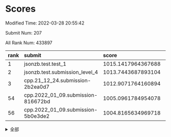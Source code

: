 # Scores

Modified Time: 2022-03-28 20:55:42

Submit Num: 207

All Rank Num: 433897

| rank |               submit               |       score        |       sigma        | pk_num |
| :--- | :--------------------------------- | :----------------- | :----------------- | :----- |
| 1    | jsonzb.test.test_1                 | 1015.1417964367688 | 0.8390627570329373 | 8383   |
| 2    | jsonzb.test.submission_level_4     | 1013.7443687893104 | 0.839276581956866  | 8386   |
| 3    | cpp.21_12_24.submission-2b2ea0d7   | 1012.9071764160894 | 0.7971447294354637 | 8381   |
| 54   | cpp.2022_01_09.submission-816672bd | 1005.0961784954078 | 0.7232474833722063 | 8384   |
| 56   | cpp.2022_01_09.submission-5b0e3de2 | 1004.8165634969718 | 0.729397560803568  | 8379   |


<details>
<summary>全部</summary>

| rank |                 submit                 |       score        |       sigma        | pk_num |
| :--- | :------------------------------------- | :----------------- | :----------------- | :----- |
| 1    | jsonzb.test.test_1                     | 1015.1417964367688 | 0.8390627570329373 | 8383   |
| 2    | jsonzb.test.submission_level_4         | 1013.7443687893104 | 0.839276581956866  | 8386   |
| 3    | cpp.21_12_24.submission-2b2ea0d7       | 1012.9071764160894 | 0.7971447294354637 | 8381   |
| 4    | gobigger.level_3.submission_level_3_43 | 1011.9633982302094 | 0.786210953016589  | 8383   |
| 5    | gobigger.level_3.submission_level_3_11 | 1011.7394119877476 | 0.7848355268662754 | 8383   |
| 6    | gobigger.level_3.submission_level_3_33 | 1011.2562261238269 | 0.7818480229991996 | 8385   |
| 7    | gobigger.level_3.submission_level_3_22 | 1011.1607263458056 | 0.7725710481427522 | 8379   |
| 8    | gobigger.level_3.submission_level_3_15 | 1011.1297332895249 | 0.785846692329985  | 8381   |
| 9    | gobigger.level_3.submission_level_3_25 | 1011.0979759940383 | 0.7628037662438727 | 8381   |
| 10   | gobigger.level_3.submission_level_3_34 | 1011.0745856384772 | 0.7557675658307448 | 8384   |
| 11   | gobigger.level_3.submission_level_3_0  | 1010.9889085785998 | 0.7764884239939153 | 8388   |
| 12   | gobigger.level_3.submission_level_3_48 | 1010.9732487181459 | 0.7742893636554786 | 8387   |
| 13   | gobigger.level_3.submission_level_3_17 | 1010.9320006265195 | 0.7864992985075441 | 8382   |
| 14   | gobigger.level_3.submission_level_3_9  | 1010.8219971389424 | 0.7648745143511756 | 8379   |
| 15   | gobigger.level_3.submission_level_3_19 | 1010.674047247633  | 0.7460720710201673 | 8382   |
| 16   | gobigger.level_3.submission_level_3_45 | 1010.6701332845518 | 0.7493176162046541 | 8381   |
| 17   | gobigger.level_3.submission_level_3_7  | 1010.5685952410945 | 0.7641696793408257 | 8384   |
| 18   | gobigger.level_3.submission_level_3_6  | 1010.5476109905886 | 0.7573703686530016 | 8383   |
| 19   | gobigger.level_3.submission_level_3_40 | 1010.5237263153218 | 0.7559999847177699 | 8387   |
| 20   | gobigger.level_3.submission_level_3_47 | 1010.5236976019104 | 0.7679759759294246 | 8387   |
| 21   | gobigger.level_3.submission_level_3_4  | 1010.488848843454  | 0.7596862629107715 | 8382   |
| 22   | gobigger.level_3.submission_level_3_13 | 1010.482044249677  | 0.7541184555921475 | 8380   |
| 23   | gobigger.level_3.submission_level_3_5  | 1010.4484653998754 | 0.7557772145141757 | 8384   |
| 24   | gobigger.level_3.submission_level_3_46 | 1010.431659722933  | 0.772022127177618  | 8389   |
| 25   | gobigger.level_3.submission_level_3_37 | 1010.3985237960549 | 0.766825696981914  | 8389   |
| 26   | gobigger.level_3.submission_level_3_24 | 1010.3916384765685 | 0.7583307199937581 | 8391   |
| 27   | gobigger.level_3.submission_level_3_8  | 1010.358069586907  | 0.7698695588237806 | 8381   |
| 28   | gobigger.level_3.submission_level_3_26 | 1010.3435279565422 | 0.7801623836206961 | 8386   |
| 29   | gobigger.level_3.submission_level_3_3  | 1010.3427797757764 | 0.7709366261176018 | 8387   |
| 30   | gobigger.level_3.submission_level_3_10 | 1010.306606531251  | 0.7779321942283461 | 8386   |
| 31   | gobigger.level_3.submission_level_3_49 | 1010.2628022932128 | 0.7732975207854453 | 8387   |
| 32   | gobigger.level_3.submission_level_3_16 | 1010.2088274256619 | 0.7621999631866444 | 8383   |
| 33   | gobigger.level_3.submission_level_3_14 | 1010.1567156597819 | 0.7745824988677377 | 8387   |
| 34   | gobigger.level_3.submission_level_3_41 | 1009.9187998186619 | 0.7635937344572116 | 8384   |
| 35   | gobigger.level_3.submission_level_3_12 | 1009.9099652374804 | 0.749049075359786  | 8385   |
| 36   | gobigger.level_3.submission_level_3_18 | 1009.7547730830032 | 0.7387193028094434 | 8385   |
| 37   | gobigger.level_3.submission_level_3_39 | 1009.7462285240152 | 0.7532673292611906 | 8375   |
| 38   | gobigger.level_3.submission_level_3_44 | 1009.6225489059998 | 0.7688729152880149 | 8387   |
| 39   | gobigger.level_3.submission_level_3_23 | 1009.4744457205693 | 0.7604358590311225 | 8382   |
| 40   | gobigger.level_3.submission_level_3_31 | 1009.4004067115291 | 0.7544759185519869 | 8385   |
| 41   | gobigger.level_3.submission_level_3_1  | 1009.3998823151401 | 0.7500915474725209 | 8384   |
| 42   | gobigger.level_3.submission_level_3_2  | 1009.3650783026658 | 0.7585139709972096 | 8384   |
| 43   | gobigger.level_3.submission_level_3_28 | 1009.3448018168825 | 0.7598419361917436 | 8381   |
| 44   | gobigger.level_3.submission_level_3_27 | 1009.3349132362836 | 0.7675578382992365 | 8386   |
| 45   | gobigger.level_3.submission_level_3_32 | 1009.3251375192802 | 0.7759887460621627 | 8382   |
| 46   | gobigger.level_3.submission_level_3_29 | 1009.2111140202057 | 0.7742023004089125 | 8384   |
| 47   | gobigger.level_3.submission_level_3_38 | 1009.2073365834688 | 0.7589657500914126 | 8380   |
| 48   | gobigger.level_3.submission_level_3_42 | 1009.1915831567198 | 0.741875727328138  | 8389   |
| 49   | gobigger.level_3.submission_level_3_30 | 1009.1822114529674 | 0.7863986371219354 | 8380   |
| 50   | gobigger.level_3.submission_level_3_35 | 1009.1494162772051 | 0.7605271135603293 | 8384   |
| 51   | gobigger.level_3.submission_level_3_21 | 1009.0600471366381 | 0.7505134051788125 | 8381   |
| 52   | gobigger.level_3.submission_level_3_36 | 1008.8989222935883 | 0.7521273250431242 | 8384   |
| 53   | gobigger.level_3.submission_level_3_20 | 1008.8422625392676 | 0.751233332840152  | 8382   |
| 54   | cpp.2022_01_09.submission-816672bd     | 1005.0961784954078 | 0.7232474833722063 | 8384   |
| 55   | gobigger.level_1.submission_level_1_33 | 1004.9629025351984 | 0.7197711914976798 | 8380   |
| 56   | cpp.2022_01_09.submission-5b0e3de2     | 1004.8165634969718 | 0.729397560803568  | 8379   |
| 57   | gobigger.level_1.submission_level_1_47 | 1004.7387149800148 | 0.7281274825656228 | 8384   |
| 58   | gobigger.level_1.submission_level_1_5  | 1004.5306523164293 | 0.713838603455949  | 8385   |
| 59   | gobigger.level_1.submission_level_1_36 | 1004.2259575439626 | 0.7189867473793912 | 8388   |
| 60   | gobigger.level_1.submission_level_1_4  | 1004.2035307480894 | 0.7182259240428668 | 8386   |
| 61   | gobigger.level_1.submission_level_1_8  | 1004.1700187572712 | 0.7310176700254423 | 8390   |
| 62   | gobigger.level_1.submission_level_1_49 | 1004.090660981599  | 0.7105337446331617 | 8389   |
| 63   | gobigger.level_1.submission_level_1_20 | 1004.010613855713  | 0.7111652301460722 | 8379   |
| 64   | gobigger.level_1.submission_level_1_42 | 1003.75420433752   | 0.7280902208308733 | 8385   |
| 65   | gobigger.level_1.submission_level_1_2  | 1003.7203133041033 | 0.723210854621133  | 8388   |
| 66   | gobigger.level_1.submission_level_1_27 | 1003.718554515088  | 0.7143871472643716 | 8382   |
| 67   | gobigger.level_1.submission_level_1_41 | 1003.6777339067528 | 0.7384686394532298 | 8385   |
| 68   | gobigger.level_1.submission_level_1_28 | 1003.6095565261929 | 0.7166031379643344 | 8383   |
| 69   | gobigger.level_1.submission_level_1_40 | 1003.5952579990881 | 0.7154820072490636 | 8384   |
| 70   | gobigger.level_1.submission_level_1_34 | 1003.5600491755376 | 0.7197091218605767 | 8388   |
| 71   | gobigger.level_1.submission_level_1_1  | 1003.5584019971905 | 0.7188930071475665 | 8385   |
| 72   | gobigger.level_1.submission_level_1_0  | 1003.5552372519211 | 0.7244702551408085 | 8380   |
| 73   | gobigger.level_1.submission_level_1_13 | 1003.4919586843512 | 0.711180268598826  | 8381   |
| 74   | gobigger.level_1.submission_level_1_26 | 1003.4655913227139 | 0.7209676185386922 | 8383   |
| 75   | gobigger.level_1.submission_level_1_43 | 1003.3307049107963 | 0.7173869793819546 | 8387   |
| 76   | gobigger.level_1.submission_level_1_30 | 1003.2652509481803 | 0.7215343579008279 | 8389   |
| 77   | gobigger.level_1.submission_level_1_3  | 1003.1826381908196 | 0.7113783192959852 | 8385   |
| 78   | gobigger.level_1.submission_level_1_15 | 1003.1724629391749 | 0.7179490516071978 | 8382   |
| 79   | gobigger.level_1.submission_level_1_6  | 1003.104850425888  | 0.7099058188987714 | 8379   |
| 80   | gobigger.level_1.submission_level_1_17 | 1003.0907792528152 | 0.7198607354460476 | 8382   |
| 81   | gobigger.level_1.submission_level_1_12 | 1003.0394933500319 | 0.7172108436456758 | 8385   |
| 82   | gobigger.level_1.submission_level_1_45 | 1003.0373767668985 | 0.7130136787509272 | 8384   |
| 83   | gobigger.level_1.submission_level_1_23 | 1002.8920406278111 | 0.7083830350200644 | 8389   |
| 84   | gobigger.level_1.submission_level_1_18 | 1002.8564666856465 | 0.7199741388708903 | 8388   |
| 85   | gobigger.level_1.submission_level_1_29 | 1002.8279246506256 | 0.721757947709531  | 8385   |
| 86   | gobigger.level_1.submission_level_1_35 | 1002.7971580233487 | 0.7024268971173487 | 8386   |
| 87   | gobigger.level_1.submission_level_1_37 | 1002.654732790218  | 0.7082727937015937 | 8382   |
| 88   | gobigger.level_1.submission_level_1_46 | 1002.6508355443394 | 0.716384336765371  | 8389   |
| 89   | gobigger.level_1.submission_level_1_24 | 1002.6305987447005 | 0.7198239524597607 | 8384   |
| 90   | gobigger.level_1.submission_level_1_32 | 1002.5982698258009 | 0.7282002536340549 | 8389   |
| 91   | gobigger.level_1.submission_level_1_19 | 1002.5786324733913 | 0.7185052736983504 | 8384   |
| 92   | gobigger.level_1.submission_level_1_16 | 1002.558915863991  | 0.7074367416705684 | 8385   |
| 93   | gobigger.level_1.submission_level_1_7  | 1002.4516563976265 | 0.7108037056411681 | 8380   |
| 94   | gobigger.level_1.submission_level_1_10 | 1002.4040152414732 | 0.7151335551001704 | 8384   |
| 95   | gobigger.level_1.submission_level_1_22 | 1002.3698167318058 | 0.712975738509739  | 8388   |
| 96   | gobigger.level_1.submission_level_1_44 | 1002.3487386695516 | 0.725140857774138  | 8387   |
| 97   | gobigger.level_1.submission_level_1_21 | 1002.3314958395359 | 0.7255109707725159 | 8385   |
| 98   | gobigger.level_1.submission_level_1_11 | 1002.3309971590031 | 0.7156332081776197 | 8387   |
| 99   | gobigger.level_1.submission_level_1_14 | 1002.3108820289623 | 0.7031473207348372 | 8387   |
| 100  | gobigger.level_1.submission_level_1_48 | 1002.1876628147888 | 0.7097801210051757 | 8384   |
| 101  | gobigger.level_1.submission_level_1_39 | 1002.0555330201242 | 0.7096753328011379 | 8387   |
| 102  | gobigger.level_1.submission_level_1_25 | 1002.0303130001737 | 0.7078735749684565 | 8390   |
| 103  | gobigger.level_1.submission_level_1_38 | 1001.5579002073434 | 0.7286522183502767 | 8388   |
| 104  | gobigger.level_1.submission_level_1_9  | 1001.3637062268413 | 0.7063921254570029 | 8387   |
| 105  | gobigger.level_1.submission_level_1_31 | 1001.2885708034787 | 0.7116907171256797 | 8387   |
| 106  | gobigger.random.submission_random_44   | 997.7686814295201  | 0.7008822911065902 | 8387   |
| 107  | gobigger.random.submission_random_27   | 997.4321528246298  | 0.6989327708068541 | 8389   |
| 108  | gobigger.random.submission_random_43   | 997.0180370479441  | 0.7036164017249403 | 8382   |
| 109  | gobigger.random.submission_random_41   | 996.895097381591   | 0.7040292055650205 | 8380   |
| 110  | gobigger.random.submission_random_7    | 996.7607951807007  | 0.7247365797382059 | 8383   |
| 111  | gobigger.random.submission_random_45   | 996.7425513079698  | 0.71624203617926   | 8382   |
| 112  | gobigger.random.submission_random_32   | 996.6802156428008  | 0.7039902634768163 | 8376   |
| 113  | gobigger.random.submission_random_37   | 996.665680388677   | 0.707101797593825  | 8389   |
| 114  | gobigger.random.submission_random_10   | 996.5021154105957  | 0.7034261533643327 | 8387   |
| 115  | gobigger.random.submission_random_39   | 996.4992182426311  | 0.708094230380901  | 8386   |
| 116  | gobigger.random.submission_random_8    | 996.4580429980276  | 0.7119832924972587 | 8383   |
| 117  | gobigger.random.submission_random_30   | 996.430069424668   | 0.701468920129257  | 8387   |
| 118  | gobigger.random.submission_random_3    | 996.3890562229916  | 0.7039964931456434 | 8386   |
| 119  | gobigger.random.submission_random_15   | 996.3281023040345  | 0.7093548876900548 | 8383   |
| 120  | gobigger.random.submission_random_24   | 996.3173368042428  | 0.7019482668088549 | 8384   |
| 121  | gobigger.random.submission_random_16   | 996.2044972012769  | 0.6989425644143805 | 8381   |
| 122  | gobigger.random.submission_random_22   | 996.1970067272767  | 0.7205638457960352 | 8385   |
| 123  | gobigger.random.submission_random_25   | 996.1969274383279  | 0.7074344409426113 | 8386   |
| 124  | gobigger.random.submission_random_19   | 996.0378247281838  | 0.7186557256485973 | 8385   |
| 125  | gobigger.random.submission_random_4    | 996.0086906370311  | 0.714465783024237  | 8384   |
| 126  | gobigger.random.submission_random_11   | 995.9936900604099  | 0.7144849750905802 | 8380   |
| 127  | gobigger.random.submission_random_5    | 995.8942672646332  | 0.7102448977313902 | 8381   |
| 128  | gobigger.random.submission_random_18   | 995.8739541525505  | 0.7041030661398207 | 8388   |
| 129  | gobigger.random.submission_random_29   | 995.8638216903433  | 0.7003247523958813 | 8385   |
| 130  | gobigger.random.submission_random_9    | 995.8583157448221  | 0.7138939185908532 | 8379   |
| 131  | gobigger.random.submission_random_36   | 995.8388171724744  | 0.7152656776487811 | 8380   |
| 132  | gobigger.random.submission_random_49   | 995.838029727825   | 0.7008922590895159 | 8386   |
| 133  | gobigger.random.submission_random_31   | 995.7885985204397  | 0.7002390674290885 | 8387   |
| 134  | gobigger.random.submission_random_13   | 995.7817609428473  | 0.7065947623292508 | 8386   |
| 135  | gobigger.random.submission_random_23   | 995.7622827175854  | 0.7017232785206413 | 8385   |
| 136  | gobigger.random.submission_random_28   | 995.6948860569113  | 0.7073163108020747 | 8387   |
| 137  | gobigger.random.submission_random_26   | 995.6777492780617  | 0.7094137917174277 | 8380   |
| 138  | gobigger.random.submission_random_35   | 995.671017191323   | 0.7077144071492447 | 8388   |
| 139  | gobigger.random.submission_random_0    | 995.615043169401   | 0.7105970251005858 | 8386   |
| 140  | gobigger.random.submission_random_6    | 995.5400563983907  | 0.7047928474305256 | 8382   |
| 141  | gobigger.random.submission_random_40   | 995.5258208641076  | 0.7103426958997823 | 8389   |
| 142  | gobigger.random.submission_random_17   | 995.4743903447437  | 0.7192395195288418 | 8389   |
| 143  | gobigger.random.submission_random_14   | 995.4186570420063  | 0.6988464262843567 | 8386   |
| 144  | gobigger.random.submission_random_12   | 995.3932517418676  | 0.7148808851666176 | 8385   |
| 145  | gobigger.random.submission_random_34   | 995.388001559903   | 0.7087015626301137 | 8381   |
| 146  | gobigger.random.submission_random_48   | 995.2959528791058  | 0.7194471472909951 | 8387   |
| 147  | gobigger.random.submission_random_46   | 995.2594285785468  | 0.7209846745856139 | 8384   |
| 148  | gobigger.random.submission_random_38   | 995.2486218890249  | 0.7070102937033305 | 8387   |
| 149  | gobigger.random.submission_random_20   | 995.1806461072183  | 0.7068733909859916 | 8386   |
| 150  | gobigger.random.submission_random_2    | 995.1700264329273  | 0.7075007044217303 | 8388   |
| 151  | gobigger.random.submission_random_1    | 995.1462177006714  | 0.717470666384133  | 8384   |
| 152  | gobigger.random.submission_random_47   | 995.1238550566164  | 0.724191103293832  | 8384   |
| 153  | gobigger.random.submission_random_33   | 994.6094183461473  | 0.7107375562342333 | 8387   |
| 154  | gobigger.random.submission_random_21   | 994.1433822077925  | 0.7100252459453009 | 8378   |
| 155  | gobigger.level_2.submission_level_2_43 | 994.1090865638944  | 0.7151880282203659 | 8388   |
| 156  | gobigger.level_2.submission_level_2_39 | 993.761650378794   | 0.7161084877470176 | 8384   |
| 157  | gobigger.level_2.submission_level_2_28 | 993.750613834478   | 0.7311035903242382 | 8384   |
| 158  | gobigger.level_2.submission_level_2_47 | 993.6516439820124  | 0.7355570256798186 | 8389   |
| 159  | gobigger.level_2.submission_level_2_9  | 993.4863269250355  | 0.7186474100429656 | 8382   |
| 160  | gobigger.level_2.submission_level_2_8  | 993.4587072774113  | 0.747978449048845  | 8381   |
| 161  | gobigger.level_2.submission_level_2_35 | 993.440613285416   | 0.7268571038485114 | 8386   |
| 162  | gobigger.level_2.submission_level_2_12 | 993.2425619530778  | 0.7152137598792151 | 8386   |
| 163  | gobigger.random.submission_random_42   | 993.1969485171144  | 0.7312119693315483 | 8386   |
| 164  | gobigger.level_2.submission_level_2_44 | 993.1289517531687  | 0.7197181555295733 | 8384   |
| 165  | gobigger.level_2.submission_level_2_15 | 993.1166734710774  | 0.7491647500982477 | 8379   |
| 166  | gobigger.level_2.submission_level_2_13 | 993.0850542112573  | 0.723078956078167  | 8384   |
| 167  | gobigger.level_2.submission_level_2_34 | 993.0321925515326  | 0.7391158194293023 | 8389   |
| 168  | gobigger.level_2.submission_level_2_45 | 993.0291834047322  | 0.7356196773360931 | 8386   |
| 169  | gobigger.level_2.submission_level_2_6  | 992.9951257082844  | 0.7383679010073525 | 8384   |
| 170  | gobigger.level_2.submission_level_2_10 | 992.964933069131   | 0.7426453533198949 | 8382   |
| 171  | gobigger.level_2.submission_level_2_37 | 992.9056336421407  | 0.7289625070693818 | 8387   |
| 172  | gobigger.level_2.submission_level_2_16 | 992.861927560567   | 0.73096662791103   | 8380   |
| 173  | gobigger.level_2.submission_level_2_46 | 992.679725761772   | 0.7495622905751981 | 8382   |
| 174  | gobigger.level_2.submission_level_2_18 | 992.67206378046    | 0.7351301175844379 | 8390   |
| 175  | gobigger.level_2.submission_level_2_49 | 992.653164342998   | 0.7434309001922307 | 8380   |
| 176  | gobigger.level_2.submission_level_2_0  | 992.6410796395693  | 0.7401575077197408 | 8381   |
| 177  | gobigger.level_2.submission_level_2_1  | 992.6289924299123  | 0.7376463491733064 | 8381   |
| 178  | gobigger.level_2.submission_level_2_30 | 992.6091449689447  | 0.7442199737089413 | 8383   |
| 179  | gobigger.level_2.submission_level_2_24 | 992.4491567411217  | 0.7356090000506771 | 8385   |
| 180  | gobigger.level_2.submission_level_2_11 | 992.4308723309572  | 0.7547530267725207 | 8387   |
| 181  | gobigger.level_2.submission_level_2_7  | 992.014268564585   | 0.7429269962431079 | 8389   |
| 182  | gobigger.level_2.submission_level_2_2  | 991.9670550794223  | 0.732793970124399  | 8384   |
| 183  | gobigger.level_2.submission_level_2_48 | 991.9488071089369  | 0.7478461872999101 | 8383   |
| 184  | gobigger.level_2.submission_level_2_22 | 991.8597160387827  | 0.742733585218165  | 8380   |
| 185  | gobigger.level_2.submission_level_2_42 | 991.857991452276   | 0.7491201477713575 | 8386   |
| 186  | gobigger.level_2.submission_level_2_33 | 991.8457789464532  | 0.7455527313035024 | 8389   |
| 187  | gobigger.level_2.submission_level_2_41 | 991.7940866558396  | 0.739729081354269  | 8383   |
| 188  | gobigger.level_2.submission_level_2_21 | 991.7767476528343  | 0.7640233300285104 | 8391   |
| 189  | gobigger.level_2.submission_level_2_23 | 991.7389995992385  | 0.7585385818044351 | 8384   |
| 190  | gobigger.level_2.submission_level_2_3  | 991.696610162971   | 0.7506689641454941 | 8387   |
| 191  | gobigger.level_2.submission_level_2_40 | 991.6171451215046  | 0.7349871995940913 | 8385   |
| 192  | gobigger.level_2.submission_level_2_25 | 991.5988390910821  | 0.730873064761577  | 8380   |
| 193  | gobigger.level_2.submission_level_2_27 | 991.5922075378774  | 0.738905712631846  | 8386   |
| 194  | gobigger.level_2.submission_level_2_29 | 991.4690570157851  | 0.7364787385880097 | 8386   |
| 195  | gobigger.level_2.submission_level_2_31 | 991.3926092387342  | 0.7557091074782833 | 8385   |
| 196  | gobigger.level_2.submission_level_2_38 | 991.3436348153432  | 0.7390521516055484 | 8389   |
| 197  | gobigger.level_2.submission_level_2_4  | 991.227975655114   | 0.7483025580010807 | 8381   |
| 198  | gobigger.level_2.submission_level_2_5  | 991.1292367852111  | 0.7542748866555986 | 8386   |
| 199  | gobigger.level_2.submission_level_2_32 | 991.0796654478658  | 0.7443389509388036 | 8385   |
| 200  | gobigger.level_2.submission_level_2_36 | 991.0010671090918  | 0.7505076508390303 | 8382   |
| 201  | gobigger.level_2.submission_level_2_26 | 990.9924472775483  | 0.7652961716563266 | 8384   |
| 202  | gobigger.level_2.submission_level_2_17 | 990.9602903066498  | 0.7605818455013754 | 8388   |
| 203  | gobigger.level_2.submission_level_2_20 | 990.8252896780979  | 0.7659419645959484 | 8388   |
| 204  | gobigger.level_2.submission_level_2_19 | 990.7728729374018  | 0.7654559973790057 | 8386   |
| 205  | gobigger.level_2.submission_level_2_14 | 990.6111243522645  | 0.7551354563833086 | 8383   |
| 206  | gobigger.none.submission_none_0        | 980.4725094933608  | 1.1961552111473297 | 8382   |
| 207  | gobigger.none.submission_none_1        | 977.1897214953971  | 1.4460893927127956 | 8384   |

</details>